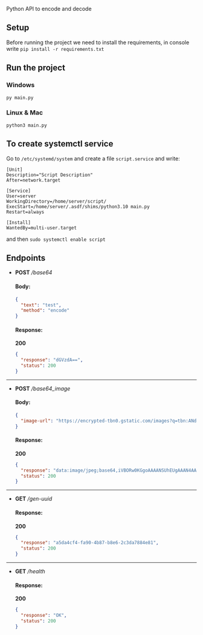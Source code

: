 Python API to encode and decode

## Setup

Before running the project we need to install the requirements, in console write `pip install -r requirements.txt`

## Run the project

### Windows

`py main.py`

### Linux & Mac

`python3 main.py`

## To create systemctl service

Go to `/etc/systemd/system` and create a file `script.service` and write:

```
[Unit]
Description="Script Description"
After=network.target

[Service]
User=server
WorkingDirectory=/home/server/script/
ExecStart=/home/server/.asdf/shims/python3.10 main.py
Restart=always

[Install]
WantedBy=multi-user.target
```

and then `sudo systemctl enable script`

## Endpoints

- <b>POST</b> _/base64_

  #### Body:

  ```json
  {
    "text": "test",
    "method": "encode"
  }
  ```

  #### Response:

  <b>200</b>

  ```json
  {
    "response": "dGVzdA==",
    "status": 200
  }
  ```

---

- <b>POST</b> _/base64_image_

  #### Body:

  ```json
  {
    "image-url": "https://encrypted-tbn0.gstatic.com/images?q=tbn:ANd9GcQjzC2JyZDZ_RaWf0qp11K0lcvB6b6kYNMoqtZAQ9hiPZ4cTIOB"
  }
  ```

  #### Response:

  <b>200</b>

  ```json
  {
    "response": "data:image/jpeg;base64,iVBORw0KGgoAAAANSUhEUgAAAN4AAADjCAMAAADdXVr2AAABPlBMVEX////pQjU0qFNChfT...",
    "status": 200
  }
  ```

---

- <b>GET</b> _/gen-uuid_

  #### Response:

  <b>200</b>

  ```json
  {
    "response": "a5da4cf4-fa90-4b87-b8e6-2c3da7884e81",
    "status": 200
  }
  ```

---

- <b>GET</b> _/health_

  #### Response:

  <b>200</b>

  ```json
  {
    "response": "OK",
    "status": 200
  }
  ```

